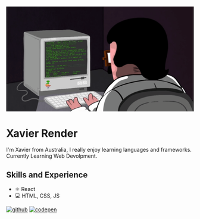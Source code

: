 ![](programming.gif)

# Xavier Render

I'm Xavier from Australia, I really enjoy learning languages and frameworks. Currently Learning Web Devolpment.

## Skills and Experience 
- ⚛     React
- 💻    HTML, CSS, JS


[<img src='https://cdn.jsdelivr.net/npm/simple-icons@3.0.1/icons/github.svg' alt='github' height='40'>](https://github.com/xavier-render)  [<img src='https://cdn.jsdelivr.net/npm/simple-icons@3.0.1/icons/codepen.svg' alt='codepen' height='40'>](https://codepen.io/xavier-render)  

